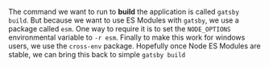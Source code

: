 The command we want to run to **build** the application is called `gatsby build`. But because we want to use ES Modules with `gatsby`, we use a package called `esm`. One way to require it is to set the `NODE_OPTIONS` environmental variable to `-r esm`. Finally to make this work for windows users, we use the `cross-env` package. Hopefully once Node ES Modules are stable, we can bring this back to simple `gatsby build`
